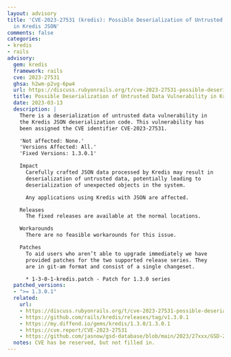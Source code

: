 ```yaml
---
layout: advisory
title: 'CVE-2023-27531 (kredis): Possible Deserialization of Untrusted Data Vulnerability
  in Kredis JSON'
comments: false
categories:
- kredis
- rails
advisory:
  gem: kredis
  framework: rails
  cve: 2023-27531
  ghsa: h2wm-p2vg-6pw4
  url: https://discuss.rubyonrails.org/t/cve-2023-27531-possible-deserialization-of-untrusted-data-vulnerability-in-kredis-json/82467#post_1
  title: Possible Deserialization of Untrusted Data Vulnerability in Kredis JSON
  date: 2023-03-13
  description: |
    There is a deserialization of untrusted data vulnerability in
    the Kredis JSON deserialization code. This vulnerability has
    been assigned the CVE identifier CVE-2023-27531.

    'Not affected: None.'
    'Versions Affected: All.'
    'Fixed Versions: 1.3.0.1'

    Impact
      Carefully crafted JSON data processed by Kredis may result in
      deserialization of untrusted data, potentially leading to
      deserialization of unexpected objects in the system.

      Any applications using Kredis with JSON are affected.

    Releases
      The fixed releases are available at the normal locations.

    Workarounds
      There are no feasible workarounds for this issue.

    Patches
      To aid users who aren’t able to upgrade immediately we have
      provided patches for the two supported release series. They
      are in git-am format and consist of a single changeset.

      * 1-3-0-1-kredis.patch - Patch for 1.3.0 series
  patched_versions:
  - ">= 1.3.0.1"
  related:
    url:
    - https://discuss.rubyonrails.org/t/cve-2023-27531-possible-deserialization-of-untrusted-data-vulnerability-in-kredis-json/82467#post_1
    - https://github.com/rails/kredis/releases/tag/v1.3.0.1
    - https://my.diffend.io/gems/kredis/1.3.0/1.3.0.1
    - https://cve.report/CVE-2023-27531
    - https://github.com/jasnow/gsd-database/blob/main/2023/27xxx/GSD-2023-27531.json
  notes: CVE has be reserved, but not filled in.
---
```


